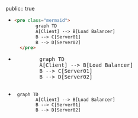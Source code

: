 public:: true

- ```html
  <pre class="mermaid">
          graph TD
          A[Client] --> B[Load Balancer]
          B --> C[Server01]
          B --> D[Server02]
    </pre>
  ```
- <pre class="mermaid">
          graph TD
          A[Client] --> B[Load Balancer]
          B --> C[Server01]
          B --> D[Server02]
    </pre>
- ```mermaid
   graph TD
          A[Client] --> B[Load Balancer]
          B --> C[Server01]
          B --> D[Server02]
  ```